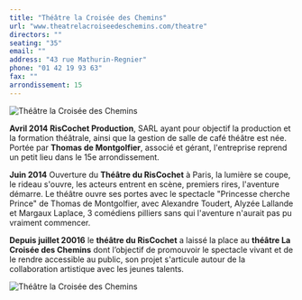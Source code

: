 ```yaml
---
title: "Théâtre la Croisée des Chemins"
url: "www.theatrelacroiseedeschemins.com/theatre"
directors: ""
seating: "35"
email: ""
address: "43 rue Mathurin-Regnier"
phone: "01 42 19 93 63"
fax: ""
arrondissement: 15
---
```


![Théâtre la Croisée des Chemins](../images/15eme/theatre-la-croisee-des-chemins/theatre-la-croisee-des-chemins-1.jpg)

**Avril 2014  RisCochet Production**, SARL ayant pour objectif la production et la formation théâtrale, ainsi que la gestion de salle de café théâtre est née. Portée par **Thomas de Montgolfier**, associé et gérant, l'entreprise reprend un petit lieu dans le 15e arrondissement.

**Juin 2014** Ouverture du **Théâtre du RisCochet** à Paris, la lumière se coupe, le rideau s'ouvre, les acteurs entrent en scène, premiers rires, l'aventure démarre. Le théâtre ouvre ses portes avec le spectacle "Princesse cherche Prince" de Thomas de Montgolfier, avec Alexandre Toudert, Alyzée Lallande et Margaux Laplace, 3 comédiens pilliers sans qui l'aventure n'aurait pas pu vraiment commencer.

**Depuis juillet 20016** le **théâtre du RisCochet** a laissé la place au **théâtre La Croisée des Chemins** dont l’objectif de promouvoir le spectacle vivant et de le rendre accessible au public, son projet s'articule autour de la collaboration artistique avec les jeunes talents.

![Théâtre la Croisée des Chemins](../images/15eme/theatre-la-croisee-des-chemins/theatre-la-croisee-des-chemins-2.jpg)
